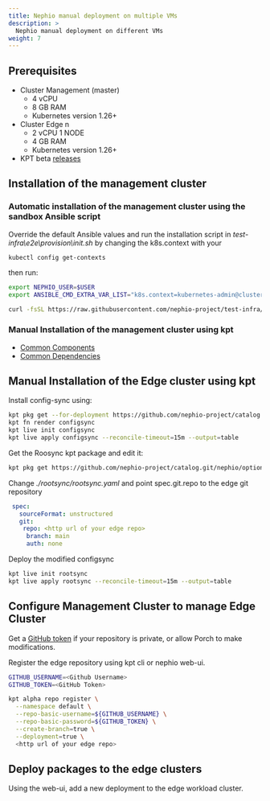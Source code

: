 ```yaml
---
title: Nephio manual deployment on multiple VMs
description: >
  Nephio manual deployment on different VMs
weight: 7
---
```


## Prerequisites
* Cluster Management (master)
  * 4 vCPU
  * 8 GB RAM
  * Kubernetes version 1.26+
* Cluster Edge n
  * 2 vCPU 1 NODE
  * 4 GB RAM
  * Kubernetes version 1.26+
* KPT beta [releases](https://github.com/kptdev/kpt/releases)

## Installation of the management cluster
### Automatic installation of the management cluster using the sandbox Ansible script
Override the default Ansible values and run the installation script in 
*test-infra\e2e\provision\init.sh* by changing the k8s.context with your

```kubectl config get-contexts```

then run:
```bash
export NEPHIO_USER=$USER
export ANSIBLE_CMD_EXTRA_VAR_LIST="k8s.context=kubernetes-admin@cluster.local kind.enable=false host_min_vcpu=4 host_min_cpu_ram=8"

curl -fsSL https://raw.githubusercontent.com/nephio-project/test-infra/main/e2e/provision/init.sh | sudo -E bash
```

### Manual Installation of the management cluster using kpt

- [Common Components](/content/en/docs/guides/install-guides/common-components.md)
- [Common Dependencies](/content/en/docs/guides/install-guides/common-dependencies.md)

## Manual Installation of the Edge cluster using kpt
Install config-sync using:

```bash
kpt pkg get --for-deployment https://github.com/nephio-project/catalog.git/nephio/core/configsync@main
kpt fn render configsync
kpt live init configsync
kpt live apply configsync --reconcile-timeout=15m --output=table
```
Get the Roosync kpt package and edit it:
```bash
kpt pkg get https://github.com/nephio-project/catalog.git/nephio/optional/rootsync@main
```

Change *./rootsync/rootsync.yaml* and point spec.git.repo to the edge git repository
```yaml
 spec:
   sourceFormat: unstructured
   git:
    repo: <http url of your edge repo>
     branch: main
     auth: none
```
Deploy the modified configsync
```bash
kpt live init rootsync
kpt live apply rootsync --reconcile-timeout=15m --output=table
```

## Configure Management Cluster to manage Edge Cluster
Get a [GitHub token](https://docs.github.com/en/authentication/keeping-your-account-and-data-secure/managing-your-personal-access-tokens#fine-grained-personal-access-tokens) if your repository is private, or allow Porch to make modifications.

Register the edge repository using kpt cli or nephio web-ui.
```bash
GITHUB_USERNAME=<Github Username>
GITHUB_TOKEN=<GitHub Token>

kpt alpha repo register \
  --namespace default \
  --repo-basic-username=${GITHUB_USERNAME} \
  --repo-basic-password=${GITHUB_TOKEN} \
  --create-branch=true \
  --deployment=true \
  <http url of your edge repo>
```

## Deploy packages to the edge clusters
Using the web-ui, add a new deployment to the edge workload cluster.